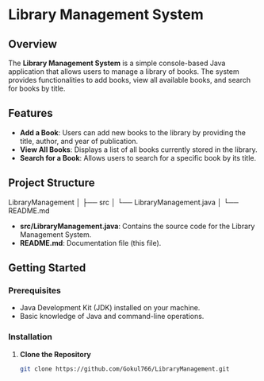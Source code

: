 # Library Management System

## Overview
The **Library Management System** is a simple console-based Java application that allows users to manage a library of books. The system provides functionalities to add books, view all available books, and search for books by title.

## Features
- **Add a Book**: Users can add new books to the library by providing the title, author, and year of publication.
- **View All Books**: Displays a list of all books currently stored in the library.
- **Search for a Book**: Allows users to search for a specific book by its title.

## Project Structure
LibraryManagement │ ├── src │   └── LibraryManagement.java │ └── README.md
- **src/LibraryManagement.java**: Contains the source code for the Library Management System.
- **README.md**: Documentation file (this file).

## Getting Started

### Prerequisites
- Java Development Kit (JDK) installed on your machine.
- Basic knowledge of Java and command-line operations.

### Installation

1. **Clone the Repository**
   ```bash
   git clone https://github.com/Gokul766/LibraryManagement.git
